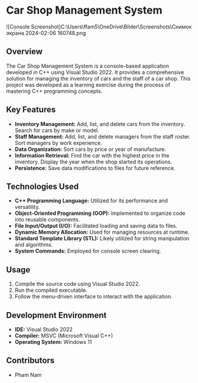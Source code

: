 # Car Shop Management System

![Console Screenshot]C:\Users\ffam5\OneDrive\Bilder\Screenshots\Снимок экрана 2024-02-06 160748.png

## Overview
The Car Shop Management System is a console-based application developed in C++ using Visual Studio 2022. It provides a comprehensive solution for managing the inventory of cars and the staff of a car shop. This project was developed as a learning exercise during the process of mastering C++ programming concepts.

## Key Features
- **Inventory Management:** Add, list, and delete cars from the inventory. Search for cars by make or model.
- **Staff Management:** Add, list, and delete managers from the staff roster. Sort managers by work experience.
- **Data Organization:** Sort cars by price or year of manufacture.
- **Information Retrieval:** Find the car with the highest price in the inventory. Display the year when the shop started its operations.
- **Persistence:** Save data modifications to files for future reference.

## Technologies Used
- **C++ Programming Language:** Utilized for its performance and versatility.
- **Object-Oriented Programming (OOP):** Implemented to organize code into reusable components.
- **File Input/Output (I/O):** Facilitated loading and saving data to files.
- **Dynamic Memory Allocation:** Used for managing resources at runtime.
- **Standard Template Library (STL):** Likely utilized for string manipulation and algorithms.
- **System Commands:** Employed for console screen clearing.

## Usage
1. Compile the source code using Visual Studio 2022.
2. Run the compiled executable.
3. Follow the menu-driven interface to interact with the application.

## Development Environment
- **IDE:** Visual Studio 2022
- **Compiler:** MSVC (Microsoft Visual C++) 
- **Operating System:** Windows 11

## Contributors
- Pham Nam
